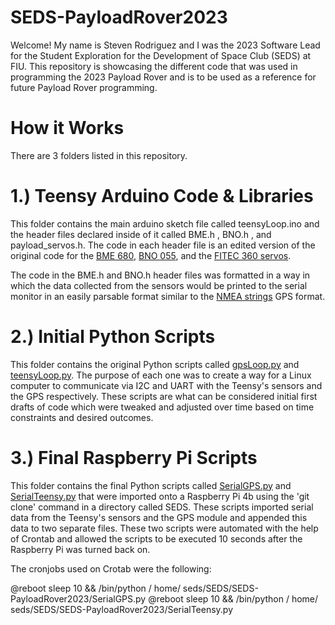 # SEDS-PayloadRover2023

Welcome! My name is Steven Rodriguez and I was the 2023 Software Lead for the Student Exploration for the Development of Space Club (SEDS) at FIU. This repository is showcasing the different code that was used in programming the 2023 Payload Rover and is to be used as a reference for future Payload Rover programming. 


# How it Works 

There are 3 folders listed in this repository. 

# 1.) Teensy Arduino Code & Libraries 

This folder contains the main arduino sketch file called teensyLoop.ino and the header files declared inside of it called BME.h , BNO.h , and payload_servos.h. The code in each header file is an edited version of the original code for the [BME 680](https://learn.adafruit.com/adafruit-bme680-humidity-temperature-barometic-pressure-voc-gas/arduino-wiring-test), [BNO 055](https://learn.adafruit.com/adafruit-bno055-absolute-orientation-sensor/arduino-code), and the [FITEC 360 servos](https://www.circuitbasics.com/controlling-servo-motors-with-arduino/#:~:text=For%20a%20servo%20motor%20capable%20of%20a%20range,90%20degrees%2C%20and%202000%20microseconds%20%3D%20180%20degrees.). 

The code in the BME.h and BNO.h header files was formatted in a way in which the data collected from the sensors would be printed to the serial monitor in an easily parsable format similar to the [NMEA strings](https://navspark.mybigcommerce.com/content/NMEA_Format_v0.1.pdf) GPS format. 

# 2.) Initial Python Scripts 

This folder contains the original Python scripts called [gpsLoop.py](https://github.com/stevenrodriguezz/SEDS-PayloadRover2023/blob/main/Initial%20Test%20Python%20Scripts%20/gpsLoop.py) and [teensyLoop.py](https://github.com/stevenrodriguezz/SEDS-PayloadRover2023/blob/main/Initial%20Test%20Python%20Scripts%20/teensyLoop.py). The purpose of each one was to create a way for a Linux computer to communicate via I2C and UART with the Teensy's sensors and the GPS respectively. These scripts are what can be considered initial first drafts of code which were tweaked and adjusted over time based on time constraints and desired outcomes. 


# 3.) Final Raspberry Pi Scripts 

This folder contains the final Python scripts called [SerialGPS.py](https://github.com/stevenrodriguezz/SEDS-PayloadRover2023/blob/main/Final%20Raspberry%20Pi%20Python%20Scripts%20/SerialGPS.py) and [SerialTeensy.py](https://github.com/stevenrodriguezz/SEDS-PayloadRover2023/blob/main/Final%20Raspberry%20Pi%20Python%20Scripts%20/SerialTeensy.py) that were imported onto a Raspberry Pi 4b using the 'git clone' command in a directory called SEDS. These scripts imported serial data from the Teensy's sensors and the GPS module and appended this data  to two separate files. These two scripts were automated with the help of Crontab and allowed the scripts to be executed 10 seconds after the Raspberry Pi was turned back on.

The cronjobs used on Crotab were the following:

@reboot sleep 10 && /bin/python / home/ seds/SEDS/SEDS-PayloadRover2023/SerialGPS.py
@reboot sleep 10 && /bin/python / home/ seds/SEDS/SEDS-PayloadRover2023/SerialTeensy.py



